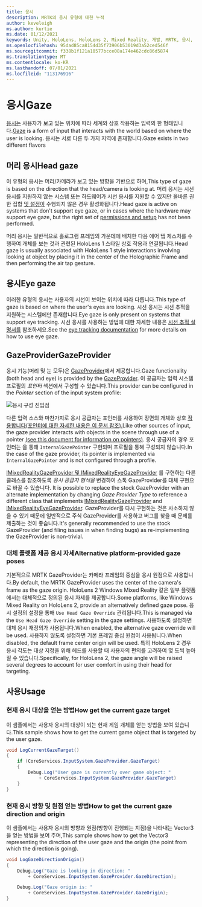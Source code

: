 ```yaml
---
title: 응시
description: MRTK의 응시 유형에 대한 누적
author: keveleigh
ms.author: kurtie
ms.date: 01/12/2021
keywords: Unity, HoloLens, HoloLens 2, Mixed Reality, 개발, MRTK, 응시,
ms.openlocfilehash: 95dad85ca8154d35f73906b53019d3a52ced546f
ms.sourcegitcommit: f338b1f121a10577bcce08a174e462cdc86d5874
ms.translationtype: MT
ms.contentlocale: ko-KR
ms.lasthandoff: 07/01/2021
ms.locfileid: "113176916"
---
```

# <a name="gaze"></a><span data-ttu-id="d27e2-104">응시</span><span class="sxs-lookup"><span data-stu-id="d27e2-104">Gaze</span></span>

<span data-ttu-id="d27e2-105">[응시는](/windows/mixed-reality/gaze) 사용자가 보고 있는 위치에 따라 세계와 상호 작용하는 입력의 한 형태입니다.</span><span class="sxs-lookup"><span data-stu-id="d27e2-105">[Gaze](/windows/mixed-reality/gaze) is a form of input that interacts with the world based on where the user is looking.</span></span> <span data-ttu-id="d27e2-106">응시는 서로 다른 두 가지 지역에 존재합니다.</span><span class="sxs-lookup"><span data-stu-id="d27e2-106">Gaze exists in two different flavors</span></span>

## <a name="head-gaze"></a><span data-ttu-id="d27e2-107">머리 응시</span><span class="sxs-lookup"><span data-stu-id="d27e2-107">Head gaze</span></span>

<span data-ttu-id="d27e2-108">이 유형의 응시는 머리/카메라가 보고 있는 방향을 기반으로 하며,</span><span class="sxs-lookup"><span data-stu-id="d27e2-108">This type of gaze is based on the direction that the head/camera is looking at.</span></span> <span data-ttu-id="d27e2-109">머리 응시는 시선 응시를 지원하지 않는 시스템 또는 하드웨어가 시선 응시를 지원할 수 있지만 올바른 권한 집합 [및 설정이](eye-tracking/eye-tracking-basic-setup.md#eye-tracking-requirements-checklist) 수행되지 않은 경우 활성화됩니다.</span><span class="sxs-lookup"><span data-stu-id="d27e2-109">Head gaze is active on systems that don't support eye gaze, or in cases where the hardware may support eye gaze, but the right set of [permissions and setup](eye-tracking/eye-tracking-basic-setup.md#eye-tracking-requirements-checklist) has not been performed.</span></span>

<span data-ttu-id="d27e2-110">머리 응시는 일반적으로 홀로그램 프레임의 가운데에 배치한 다음 에어 탭 제스처를 수행하여 개체를 보는 것과 관련된 HoloLens 1 스타일 상호 작용과 연결됩니다.</span><span class="sxs-lookup"><span data-stu-id="d27e2-110">Head gaze is usually associated with HoloLens 1 style interactions involving looking at object by placing it in the center of the Holographic Frame and then performing the air tap gesture.</span></span>

## <a name="eye-gaze"></a><span data-ttu-id="d27e2-111">응시</span><span class="sxs-lookup"><span data-stu-id="d27e2-111">Eye gaze</span></span>

<span data-ttu-id="d27e2-112">이러한 유형의 응시는 사용자의 시선이 보이는 위치에 따라 다릅니다.</span><span class="sxs-lookup"><span data-stu-id="d27e2-112">This type of gaze is based on where the user's eyes are looking.</span></span> <span data-ttu-id="d27e2-113">시선 응시는 시선 추적을 지원하는 시스템에만 존재합니다.</span><span class="sxs-lookup"><span data-stu-id="d27e2-113">Eye gaze is only present on systems that support eye tracking.</span></span> <span data-ttu-id="d27e2-114">시선 응시를 사용하는 방법에 대한 자세한 내용은 [시선 추적 설명서를](eye-tracking/eye-tracking-main.md) 참조하세요.</span><span class="sxs-lookup"><span data-stu-id="d27e2-114">See the [eye tracking documentation](eye-tracking/eye-tracking-main.md) for more details on how to use eye gaze.</span></span>

## <a name="gazeprovider"></a><span data-ttu-id="d27e2-115">GazeProvider</span><span class="sxs-lookup"><span data-stu-id="d27e2-115">GazeProvider</span></span>

<span data-ttu-id="d27e2-116">응시 기능(머리 및 눈 모두)은 [GazeProvider](xref:Microsoft.MixedReality.Toolkit.Input.GazeProvider)에서 제공합니다.</span><span class="sxs-lookup"><span data-stu-id="d27e2-116">Gaze functionality (both head and eye) is provided by the [GazeProvider](xref:Microsoft.MixedReality.Toolkit.Input.GazeProvider).</span></span> <span data-ttu-id="d27e2-117">이 공급자는 입력 시스템 프로필의 *포인터* 섹션에서 구성할 수 있습니다.</span><span class="sxs-lookup"><span data-stu-id="d27e2-117">This provider can be configured in the *Pointer* section of the input system profile:</span></span>

![응시 구성 진입점](../images/input/GazeConfigurationEntrypoint.png)

<span data-ttu-id="d27e2-119">다른 입력 소스와 마찬가지로 응시 공급자는 포인터를 사용하여 장면의 개체와 상호 [작용합니다(포인터에 대한 자세한 내용은 이 문서 참조).](../../architecture/controllers-pointers-and-focus.md)</span><span class="sxs-lookup"><span data-stu-id="d27e2-119">Like other sources of input, the gaze provider interacts with objects in the scene through use of a pointer [(see this document for information on pointers)](../../architecture/controllers-pointers-and-focus.md).</span></span>
<span data-ttu-id="d27e2-120">응시 공급자의 경우 포인터는 을 통해 `InternalGazePointer` 구현되며 프로필을 통해 구성되지 않습니다.</span><span class="sxs-lookup"><span data-stu-id="d27e2-120">In the case of the gaze provider, its pointer is implemented via `InternalGazePointer` and is not configured through a profile.</span></span>

<span data-ttu-id="d27e2-121">[IMixedRealityGazeProvider 및 IMixedRealityEyeGazeProvider](xref:Microsoft.MixedReality.Toolkit.Input.IMixedRealityGazeProvider) 를 구현하는 다른 클래스를 참조하도록 *응시 공급자 형식을* 변경하여 스톡 GazeProvider를 대체 구현으로 바꿀 수 있습니다. [](xref:Microsoft.MixedReality.Toolkit.Input.IMixedRealityEyeGazeProvider)</span><span class="sxs-lookup"><span data-stu-id="d27e2-121">It is possible to replace the stock GazeProvider with an alternate implementation by changing *Gaze Provider Type* to reference a different class that implements [IMixedRealityGazeProvider](xref:Microsoft.MixedReality.Toolkit.Input.IMixedRealityGazeProvider) and [IMixedRealityEyeGazeProvider](xref:Microsoft.MixedReality.Toolkit.Input.IMixedRealityEyeGazeProvider).</span></span>
<span data-ttu-id="d27e2-122">GazeProvider를 다시 구현하는 것은 사소하지 않을 수 있기 때문에 일반적으로 주식 GazeProvider를 사용하고 버그를 찾을 때 문제를 제출하는 것이 좋습니다.</span><span class="sxs-lookup"><span data-stu-id="d27e2-122">It's generally recommended to use the stock GazeProvider (and filing issues in when finding bugs) as re-implementing the GazeProvider is non-trivial.</span></span>

### <a name="alternative-platform-provided-gaze-poses"></a><span data-ttu-id="d27e2-123">대체 플랫폼 제공 응시 자세</span><span class="sxs-lookup"><span data-stu-id="d27e2-123">Alternative platform-provided gaze poses</span></span>

<span data-ttu-id="d27e2-124">기본적으로 MRTK GazeProvider는 카메라 프레임의 중심을 응시 원점으로 사용합니다.</span><span class="sxs-lookup"><span data-stu-id="d27e2-124">By default, the MRTK GazeProvider uses the center of the camera's frame as the gaze origin.</span></span> <span data-ttu-id="d27e2-125">HoloLens 2 Windows Mixed Reality 같은 일부 플랫폼에서는 대체적으로 정의된 응시 자세를 제공합니다.</span><span class="sxs-lookup"><span data-stu-id="d27e2-125">Some platforms, like Windows Mixed Reality on HoloLens 2, provide an alternatively defined gaze pose.</span></span> <span data-ttu-id="d27e2-126">응시 설정의 설정을 통해 `Use Head Gaze Override` 관리됩니다.</span><span class="sxs-lookup"><span data-stu-id="d27e2-126">This is managed via the `Use Head Gaze Override` setting in the gaze settings.</span></span> <span data-ttu-id="d27e2-127">사용하도록 설정하면 대체 응시 재정의가 사용됩니다.</span><span class="sxs-lookup"><span data-stu-id="d27e2-127">When enabled, the alternative gaze override will be used.</span></span> <span data-ttu-id="d27e2-128">사용하지 않도록 설정하면 기본 프레임 중심 원점이 사용됩니다.</span><span class="sxs-lookup"><span data-stu-id="d27e2-128">When disabled, the default frame center origin will be used.</span></span> <span data-ttu-id="d27e2-129">특히 HoloLens 2 경우 응시 각도는 대상 지정을 위해 헤드를 사용할 때 사용자의 편의를 고려하여 몇 도씩 높아질 수 있습니다.</span><span class="sxs-lookup"><span data-stu-id="d27e2-129">Specifically, for HoloLens 2, the gaze angle will be raised several degrees to account for user comfort in using their head for targeting.</span></span>

## <a name="usage"></a><span data-ttu-id="d27e2-130">사용</span><span class="sxs-lookup"><span data-stu-id="d27e2-130">Usage</span></span>

### <a name="how-get-the-current-gaze-target"></a><span data-ttu-id="d27e2-131">현재 응시 대상을 얻는 방법</span><span class="sxs-lookup"><span data-stu-id="d27e2-131">How get the current gaze target</span></span>

<span data-ttu-id="d27e2-132">이 샘플에서는 사용자 응시의 대상이 되는 현재 게임 개체를 얻는 방법을 보여 있습니다.</span><span class="sxs-lookup"><span data-stu-id="d27e2-132">This sample shows how to get the current game object that is targeted by the user gaze.</span></span>

```c#
void LogCurrentGazeTarget()
{
    if (CoreServices.InputSystem.GazeProvider.GazeTarget)
    {
        Debug.Log("User gaze is currently over game object: "
            + CoreServices.InputSystem.GazeProvider.GazeTarget)
    }
}
```

### <a name="how-to-get-the-current-gaze-direction-and-origin"></a><span data-ttu-id="d27e2-133">현재 응시 방향 및 원점 얻는 방법</span><span class="sxs-lookup"><span data-stu-id="d27e2-133">How to get the current gaze direction and origin</span></span>

<span data-ttu-id="d27e2-134">이 샘플에서는 사용자 응시의 방향과 원점(방향이 진행되는 지점)을 나타내는 Vector3을 얻는 방법을 보여 주며,</span><span class="sxs-lookup"><span data-stu-id="d27e2-134">This sample shows how to get the Vector3 representing the direction of the user gaze and the origin (the point from which the direction is going).</span></span>

```c#
void LogGazeDirectionOrigin()
{
    Debug.Log("Gaze is looking in direction: "
        + CoreServices.InputSystem.GazeProvider.GazeDirection);

    Debug.Log("Gaze origin is: "
        + CoreServices.InputSystem.GazeProvider.GazeOrigin);
}
```
